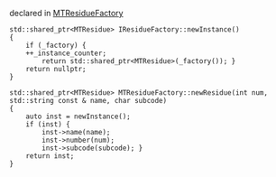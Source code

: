
declared in [MTResidueFactory](MTResidueFactory.hpp.md)

~~~ { .cpp }
std::shared_ptr<MTResidue> IResidueFactory::newInstance()
{
    if (_factory) {
	++_instance_counter;
        return std::shared_ptr<MTResidue>(_factory()); }
    return nullptr;
}
~~~

~~~ { .cpp }
std::shared_ptr<MTResidue> MTResidueFactory::newResidue(int num, std::string const & name, char subcode)
{
	auto inst = newInstance();
	if (inst) {
		inst->name(name);
		inst->number(num);
		inst->subcode(subcode); }
	return inst;
}
~~~
